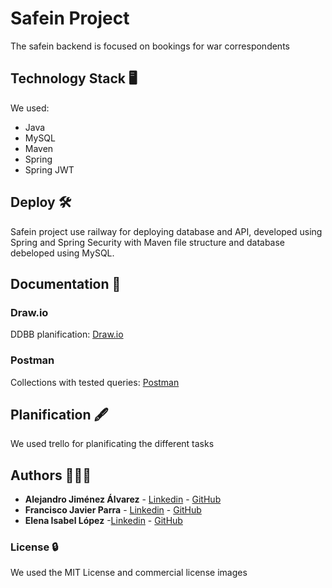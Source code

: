 #  Safein Project
The safein backend is focused on bookings for war correspondents 

## Technology Stack 🖥
We used: 
- Java
- MySQL
- Maven
- Spring
- Spring JWT

## Deploy 🛠
Safein project use railway for deploying database and API, developed using Spring and Spring Security with Maven file structure and database debeloped using MySQL. 

## Documentation 📖
### Draw.io
DDBB planification: [Draw.io](https://app.digrams.net/#G1pGv2FcSjPuVIE7ehNoWT0x_L9agUu_TT)
### Postman
Collections with tested queries: [Postman](https://safein.postman.co/workspace/SafeIn~0d5e7821-c649-4f3f-be5f-7e1da71f44f8/overview)

## Planification 🖋
We used trello for planificating the different tasks 

## Authors 👨‍👨‍👧
* **Alejandro Jiménez Álvarez** - [Linkedin](https://www.linkedin.com/in/alejandro-jimenez-alvarez/) - [GitHub](https://github.com/aljimez)
* **Francisco Javier Parra** - [Linkedin](https://www.linkedin.com/in/francisco-javier-parra/) - [GitHub](https://github.com/anengineer1)
* **Elena Isabel López** -[Linkedin](https://www.linkedin.com/in/elenailopez/) - [GitHub](https://github.com/eilmadc)

### License 🔒
We used the MIT License and commercial license images
